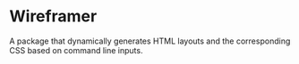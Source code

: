 # Wireframer

A package that dynamically generates HTML layouts and the corresponding CSS based on command line inputs.